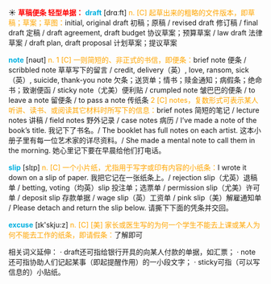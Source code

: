 ☀ <font color="red">**草稿便条 轻型单据：**</font>
<font color="sky blue">**draft**</font> [drɑːft] 
<font color="orange">n. [C] 起草出来的粗略的文件版本，即草稿；草案；草图：</font>initial, original draft 初稿；原稿 / revised draft 修订稿 / final draft 定稿 / draft agreement, draft budget 协议草案；预算草案 / law draft 法律草案 / draft plan, draft proposal 计划草案；提议草案

<font color="sky blue">**note**</font> [nəʊt] 
<font color="orange">n. 1 [C] 一则简短的、非正式的书信，即便条：</font>brief note 便条 / scribbled note 草草写下的留言 / credit, delivery（英）, love, ransom, sick（英）, suicide, thank-you note 欠条；送货单；情书；赎金通知；病假条；绝命书；致谢便函 / sticky note（尤美）便利贴 / crumpled note 皱巴巴的便条 / to leave a note 留便条 / to pass a note 传纸条 <font color="orange">2 [C] notes，复数形式可表示某人听讲、读书、或阅读其它材料时所写下的信息：</font>brief notes 简短的笔记 / lecture notes 讲稿 / field notes 野外记录 / case notes 病历 / I’ve made a note of the book’s title. 我记下了书名。/ The booklet has full notes on each artist. 这本小册子里有每一位艺术家的详尽资料。/ She made a mental note to call them in the morning. 她心里记下要在早晨给他们打电话。

<font color="sky blue">**slip**</font> [slɪp] 
<font color="orange">n. [C] 一个小片纸，尤指用于写字或印有内容的小纸条：</font>I wrote it down on a slip of paper. 我把它记在一张纸条上。/ rejection slip（尤英）退稿单 / betting, voting（均英）slip 投注单；选票单 / permission slip（尤美）许可单 / deposit slip 存款单据 / wage slip（英）工资单 / pink slip（美）解雇通知单 / Please detach and return the slip below. 请撕下下面的凭条并交回。

<font color="sky blue">**excuse**</font> [ɪk'skju:z] 
<font color="orange">n. [C] [美] 家长或医生写的为何一个学生不能去上课或某人为何不能去工作的纸条，即请假条：</font>了解即可

相关词义延伸：
· draft还可指给银行开具的向某人付款的单据，如汇票；
· note还可指协助人们记起某事（即起提醒作用）的一小段文字；
· sticky可指（可以写信息的）小贴纸。
